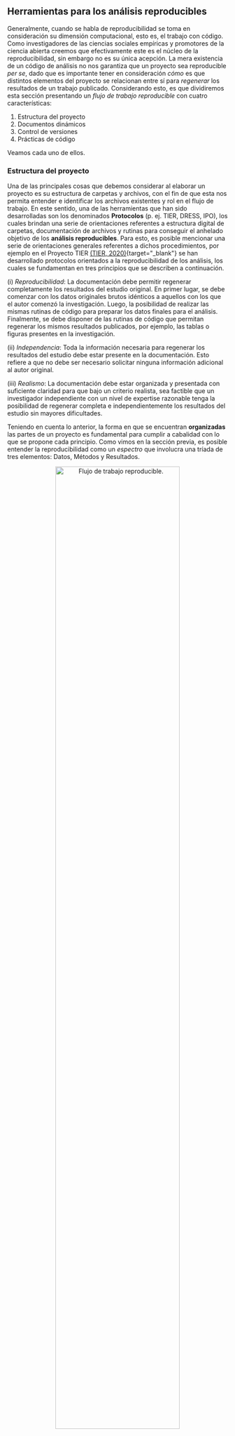 ## Herramientas para los análisis reproducibles

Generalmente, cuando se habla de reproducibilidad se toma en consideración su dimensión computacional, esto es, el trabajo con código. Como investigadores de las ciencias sociales empíricas y promotores de la ciencia abierta creemos que efectivamente este es el núcleo de la reproducibilidad, sin embargo no es su única acepción. La mera existencia de un código de análisis no nos garantiza que un proyecto sea reproducible _per se_, dado que es importante tener en consideración _cómo_ es que distintos elementos del proyecto se relacionan entre sí para *regenerar* los resultados de un trabajo publicado. Considerando esto, es que dividiremos esta sección presentando un _flujo de trabajo reproducible_ con cuatro características:

1. Estructura del proyecto
2. Documentos dinámicos
3. Control de versiones
4. Prácticas de código

Veamos cada uno de ellos.

### Estructura del proyecto

Una de las principales cosas que debemos considerar al elaborar un proyecto es su estructura de carpetas y archivos, con el fin de que esta nos permita entender e identificar los archivos existentes y rol en el flujo de trabajo. En este sentido, una de las herramientas que han sido desarrolladas son los denominados **Protocolos** (p. ej. TIER, DRESS, IPO), los cuales brindan una serie de orientaciones referentes a estructura digital de carpetas, documentación de archivos y rutinas para conseguir el anhelado objetivo de los **análisis reproducibles**. Para esto, es posible mencionar una serie de orientaciones generales referentes a dichos procedimientos, por ejemplo en el Proyecto TIER [(TIER, 2020)](https://www.projecttier.org/tier-protocol/protocol-4-0/){target="_blank"} se han desarrollado protocolos orientados a la reproducibilidad de los análisis, los cuales se fundamentan en tres principios que se describen a continuación.  

(i) _Reproducibilidad_: La documentación debe permitir regenerar completamente los resultados del estudio original. En primer lugar, se debe comenzar con los datos originales brutos idénticos a aquellos con los que el autor comenzó la investigación. Luego, la posibilidad de realizar las mismas rutinas de código para preparar los datos finales para el análisis. Finalmente, se debe disponer de las rutinas de código que permitan regenerar los mismos resultados publicados, por ejemplo, las tablas o figuras presentes en la investigación.

(ii) _Independencia_: Toda la información necesaria para regenerar los resultados del estudio debe estar presente en la documentación. Esto refiere a que no debe ser necesario solicitar ninguna información adicional al autor original.

(iii) _Realismo_: La documentación debe estar organizada y presentada con suficiente claridad para que bajo un criterio realista, sea factible que un investigador independiente con un nivel de expertise razonable tenga la posibilidad de regenerar completa e independientemente los resultados del estudio sin mayores dificultades.

Teniendo en cuenta lo anterior, la forma en que se encuentran **organizadas** las partes de un proyecto es fundamental para cumplir a cabalidad con lo que se propone cada principio. Como vimos en la sección previa, es posible entender la reproducibilidad como un _espectro_ que involucra una tríada de tres elementos: Datos, Métodos y Resultados.  

<div class="figure" style="text-align: center">
<img src="images/flujo-reproducibilidad.PNG" alt="Flujo de trabajo reproducible." width="75%" />
<p class="caption">(\#fig:scenarios)Flujo de trabajo reproducible.</p>
</div>


Este esquema es una síntesis que hacemos de algunos de los protocolos más usados en las ciencias sociales. Más que proponer un protocolo nuevo, buscamos describir los elementos fundamentales que contiene una estructura de proyecto reproducible y que están presentes de alguna u otra forma en la mayoría de los protocolos.  


#### Carpeta raíz

Antes de detallar los tres elementos que se deben considerar para avanzar en el espectro de reproducibilidad, es importante partir de una base. Esta es la que en distintos protocolos y otras herramientas para la reproducibilidad se conoce como la carpeta raíz _(root)_. La carpeta raíz es donde se alberga toda la documentación de referencia general para el proyecto, lo que abarca desde bases de datos hasta el cuestionario u otros documentos similares. La carpeta raíz es el punto de partida para poder emplear otras prácticas para la reproducibilidad.  

A modo de ir avanzando en el espectro de reproducibilidad, es importante tener en consideración dos principios en relación con la carpeta raíz: **documentar** y **orientar**. La documentación implica exponer ordenadamente el contenido del proyecto completo de manera jerárquica, es decir, el contenido de subcarpetas y su funciones. En cambio, orientar implica conducir una correcta ejecución de las rutinas que permitan regenerar los resultados de la investigación. Una carpeta base que logre considerar estos principios debe tener los siguientes contenidos:  

1. Detalle de la base y las subcarpetas organizadas según su contenido. Una manera amigable de representar esta estructura es a través de un [“árbol de directorios”](https://www.youtube.com/watch?v=clGMdaMiJ_0){target="_blank"}, el cual ilustra la jerarquía de las carpetas y los principales archivos contenidos.

2. Instrucciones para la configuración del paquete estadístico necesario para ejecutar las rutinas de código. Esto considera el número de versión del software, los complementos necesarios que sean adicionales al paquete estándar y cualquier otra información especial sobre el software que el lector necesite conocer para reproducir los resultados del estudio.  

3. Instrucciones de “inicio-a-fin” para regenerar los resultados a través de referencias directas al uso de los archivos de procesamiento de datos en la preparación y análisis. En este apartado se deben incluir detalladamente los objetivos de cada rutina de código de manera independiente.  

Los contenidos descritos se deben incluir en un archivo que lleve de nombre “readme.md/txt/pdf”. Una sugerencia de estructura interna de este documento es la siguiente:  

1. Estructura y contenido del proyecto reproducible
    * Esquema tipo "Árbol de directorios"
    * Descripción de cada subcarpeta, sus archivo y roles
2. Instrucciones y rutinas de ejecución de resultados
    * Instrucciones para configuración del software
    * Instrucciones para la ejecución de rutinas de código de "inicio-a-fin"
    
Con este archivo “readme.md/txt/pdf” ya contamos con el primer gran paso hacia la reproducibilidad: nuestra carpeta raíz está bien documentada y logra orientar bien a cualquier tercero que quiera reproducir nuestra investigación. Con esto descrito, pasaremos a detallar los tres elementos a considerar para adoptar un enfoque reproducible en un proyecto (Datos-Método-Resultados)  

#### Datos

En la ciencia trabajamos con datos, ya sean cualitativos o cuantitativos, primarios o secundarios. Si nos desempeñamos como científicos analizaremos datos con tal de sacar conclusiones relevantes para el avance del conocimiento. Es por esto que el cómo albergamos y documentamos los datos para nuestro estudio es uno de los primeros puntos a considerar para adoptar un enfoque orientado hacia la reproducibilidad. El objetivo es que cualquier persona sea capaz de comprender nuestros datos y utilizarlos para reproducir nuestros análisis.  

Si bien los protocolos varían de acuerdo a cómo se organizan los datos dentro de la carpeta raíz (i.e. en qué carpeta se alojan), algo que suele ser común entre los protocolos y que es relevante de recalcar acá es la diferenciación entre los datos originales o "crudos" (_raw data_) y los datos procesados. Los datos originales son aquellos que no han sufrido ningún tipo de modificación, en contraste a los datos procesados. El albergar ambas bases de datos permite comprender de mejor forma las modificaciones que se hicieron y las decisiones que se tomaron.  

Al igual que con la carpeta raíz, sugerimos ciertas prácticas de documentación y orientación para que el proyecto sea reproducible. Presentamos el detalle para los datos originales y los datos procesados.  

Para toda fuente de **datos original**, se debe proveer la siguiente información:

a. Citación bibliográfica en un formato estándar (p. ej. American Psychological Association, Chicago, etc). Sugerimos revisar el componente de [“Datos Abiertos”](https://lisa-coes.netlify.app/02componentes/ ) para la publicación de datos.

b. La fecha de creación de la base de datos o el día en que se accedió por primera vez por parte del autor (en caso de que sean datos secundarios).

c. Una descripción respecto a cómo se puede acceder a una copia de esta base de datos. Se debe ser lo suficientemente claro como para que un usuario independiente pueda acceder a los datos sin requerir información adicional.

d. Un libro de códigos de todas las variables de la base de datos. Sugerimos revisar el apartado [“¿Cómo hacer un libro de códigos?”](https://lisa-coes.netlify.app/como-hacer-codebook/).

Para toda fuente de **datos procesada**, es posible identificar dos tipos:

* Base de datos intermedia, la cual contiene información que, por un lado, puede ser complementaria con una base de datos principal. Por ejemplo, tenemos una base de datos con información de individuos pertenecientes a zonas/territorios (regiones o países), a la cual necesitamos incorporar información adicional que proviene de fuentes externas. En este caso, podemos generar una base procesada intermedia, para luego proceder a combinar ambas fuentes de datos.

* Base de datos final, es una versión final de una base de datos que contiene las variables completamente procesadas para realizar los análisis.

En estos casos se sugiere proveer la siguiente información:

a. Libro de códigos de la base procesada. Para ello, las variables deben estar correctamente etiquetadas.
b. Fecha de creación y versión de la base de datos procesada.

#### Métodos

Con los métodos nos referimos a toda información del proyecto relacionada al trabajo con los datos, específicamente al procesamiento y el análisis de datos. Ambas actividades pueden ser albergadas en un mismo archivo, no obstante e independiente del protocolo que se use, sugerimos separar ambas actividades en documentos distintos. Esto hará mucho más fácil la lectura del proceso de toma de decisiones, especialmente si son archivos de código. De esta manera, cualquier tercero podrá entender el proceso, evitando lo más posible que emerjan preguntas tipo _¿y de dónde salió esta variable?_. En esta sección presentamos un flujo tanto para el documento de procesamiento como para el de análisis. Independiente del software estadístico que usted esté utilizando, será capaz de adherir a este flujo para hacer estas actividades de forma más ordenada.

El **procesamiento de los datos** cumple una función muy importante para el desarrollo de un artículo: la de procesar los datos que darán paso a los análisis del estudio. Considerando eso, el objetivo final de este documento es generar una **base de datos procesada**, que contenga solamente los datos importantes para analizar. El flujo puede ser:

1. **Cargar la base de datos original:** Cargar la base de datos original es el punto de partida para el procesamiento de los datos, y como tal, es muy importante que esta acción sea reproducible. En softwares como R, podemos hacer esta acción de manera reproducible al cargar los datos directamente de la web. Si esta no es una opción, podemos dejar bien documentado la forma en que se debe cargar la base de datos.

2. **Revisar la base de datos:** Una vez cargada la base de datos original, recomendamos siempre revisar para que todo esté en orden. Cuando decimos "ver que todo esté en orden" nos referimos a diagnosticar si la base ha sido correctamente cargada. Por ejemplo, a veces podría suceder que la base de datos está en formato .csv con las columnas separadas por punto y coma (";") y nosotros la cargamos en el formato tradicional (",").

3. **Seleccionar las variables que se utilizarán:** Generalmente no ocupamos todas las variables dentro de una base de datos, en especial en la investigación basada en encuestas con datos secundarios. Es por eso que el comienzo del procesamiento de datos consta de seleccionar las variables que utilizaremos para los análisis.

4. **Renombrar las variables:** Si bien no es estrictamente necesario renombrar las variables, sí se recomienda para facilitar tanto el propio trabajo cómo el de alguien que vaya a emplear el mismo código. Generalmente, en la investigación de encuestas con datos secundarios nos encontramos con grandes bases de datos, con nombres técnicos y poco autoexplicativos. La principal recomendación aquí es cambiar estos nombres por nombres **cortos** y **autoexplicativos**.

**Procedimientos a realizar por cada variable:**

Una vez hemos cumplido con los aspectos generales del procesamiento, podemos pasar a la revisión de variable a variable. Aquí proponemos el siguiente flujo:

* **Descriptivo inicial:** calcular una tabla de frecuencias o de medidas de tendencia central y dispersión para conocer el estado de la variable previo a cualquier modificación.

* **Recodificación:** aquí se toman las decisiones respecto a la recodificación de los datos perdidos y otro tipo de valores a modificar (e.g. errores de tipeo). Es importante que las decisiones sobre la recodificación queden bien estipuladas y transparentadas. Por ejemplo, en caso de hacer imputación en alguna variable, dejarlo comentado en el código.

* **Etiquetado:** el etiquetado es una forma simple y eficiente de poder dar más información acerca de una variable. En el caso de bases de datos sobre encuestas, generalmente una base bien documentada trae etiquetas predeterminadas que hacen alusión a las preguntas del cuestionario. Es importante tener en consideración que no todos los softwares soportan el etiquetado en las bases de datos, en esos casos es útil elaborar un libro de códigos para nuestra base de datos procesada.

* **Descriptivo final:** recomendamos que, posterior a haber hecho las recodificaciones correspondientes, revisar de nuevo las frecuencias o las medidas de tendencia central de las variables, para diagnosticar que no hemos cometido errores en el procesamiento. Por dar un ejemplo, un error común, es etiquetar mal las categorías de la variable, lo que tendría un impacto directo en la interpretación de los datos.

* **Otros ajustes:** en esta última parte del flujo por variable, recomendamos efectuar toda modificación específica y relevante para la forma que analizaremos los datos. Por ejemplo, si fuésemos a construir un índice con algunas de las variables.

El seguir este flujo de manera sistemática facilitará la lectura tanto para terceros, como para nosotros mismos en el futuro.

Una vez contamos con nuestra base de datos procesada podemos analizar los datos. En el documento de **análisis de datos** se procede a elaborar todas las tablas, gráficos, pruebas estadísticas etc. que vayan a ser introducidos en el artículo final. Es importante que se piense en este documento como un reporte de análisis en sí mismo, es decir, debe estar dirigido al público y no solo ser un documento de trabajo interno para el equipo de investigación.

Al igual que para la sección de procesamiento de datos, aquí también recomendamos un flujo de trabajo para hacer el trabajo -y el código- reproducible y eficiente. Dividimos el flujo en dos secciones, primero, una que contenga los análisis necesarios para probar las hipótesis de investigación. Segundo, una sección con análisis secundarios y/o exploratorios que sean relevantes para lo que el artículo busca plantear.

1. Efectuar análisis descriptivos univariados de los datos. Es ideal una tabla única que sintetice el comportamiento de las variables de interés.
2. Efectuar análisis correlacional de los datos. Es una primera aproximación a las hipótesis, además de ser esquemático. Por ejemplo, el uso de matrices de correlación o de nubes de puntos.
3. Efectuar análisis multivariados. Modelos que suelen ser la principal herramienta para poner a prueba las hipótesis.
4. Efectuar análisis exploratorios. Esto en el caso que se quieran explorar relaciones o patrones que no fueron previamente hipotetizados.

**Documentación**

Para una correcta comprensión de los documentos de procesamiento y análisis es importante tener una descripción adecuada de cada una de sus partes, o dicho de otra forma, una correcta **documentación**. Es relevante precisar de qué manera estos documentos se vinculan con otros archivos dentro del proyecto, para lo cual podemos tomar el ejemplo del [Protocolo IPO](https://juancarloscastillo.github.io/ipo/index_es.html). Por un lado, el documento de preparación requiere de una fuente de datos inicial, por tanto está directamente relacionada con la carpeta Input y la subcarpeta de datos originales. Por otro lado, el documento de análisis requiere de una fuente de datos procesada, por tanto está directamente relacionada con la carpeta Input y la subcarpeta de datos procesados.

Para una correcta ejecución de las rutinas de código, es importante describir adecuadamente la **relación** entre los archivos de preparación y análisis. Para ello, se sugiere incorporar un archivo de nombre “readme-proc.md/txt/pdf”, en donde se describa brevemente dicha vinculación. Para ello sugerimos los siguientes puntos a describir:

1. Para la ejecución de la preparación, precisar la ubicación de la o las fuentes de datos originales. (p.ej. “input/data/original/original-data.dta”)
2. Para el cierre de la preparación, precisar la ruta donde se deben almacenar la base de datos procesada y su extensión (p.ej. “input/data/original/proc-data.RData”)
3. Para la ejecución de los análisis se debe precisar el origen de la base procesada que fue creada en el punto 2.
4. Para los archivos de resultados provenientes del análisis de los datos, tales como figuras o tablas, debemos precisar la ruta donde se almacenarán y su nombre.

#### Resultados

Con los resultados, nos referimos a las figuras, gráficos o tablas que son producto de nuestro análisis y que serán relevantes de alguna forma para el estudio. Comúnmente, los protocolos para la organización de las carpetas proponen que todo lo que esté relacionado a los resultados se guarde en una carpeta aparte. Por ejemplo, el protocolo IPO propone albergar tablas y figuras en las subcarpetas _tables_ e _images_ dentro de la carpeta _output_.

Tomando como ejemplo el uso del protocolo IPO, sugerimos que para una correcta identificación de cada archivo se sigan las siguientes indicaciones:

a. Para las imágenes, sugerimos usar nombres breves e incorporar numeración. Por ejemplo “figura01.png”, según el orden de aparición en la publicación.

b. Para el caso de los cuadros o tablas, existen distintas extensiones para almacenarlas como archivos independientes (tex/txt/md/html/xls). Para ello, sugerimos emplear nombres cortos e incorporar numeración. Por ejemplo, “tabla01.xls”, según el orden de aparición en la publicación.


### Texto plano y documentos dinámicos

Adoptar ciertas prácticas en lo que respecta a la estructura de un proyecto es el primer paso en el espectro de reproducibilidad. El segundo paso que proponemos acá es el uso de texto plano y documentos dinámicos.

Probablemente, el programa que más se ha utilizado para la escritura, desde la formación de pregrado hasta el trabajo cotidiano como investigador, sea Microsoft Word. Sin duda, es una herramienta sumamente útil, cuenta con varias funciones que permiten ordenar y hacer más estéticos nuestros documentos, no obstante, no es reproducible. Aunque Microsoft Word sea un formato de archivo ampliamente conocido, necesitamos algún tipo de lector asociado al formato .docx (u otro similar) para poder leer los archivos. Esto implica que solamente las personas que tengan instalado algún lector para este tipo de documentos serán capaces de acceder al contenido, lo cual va en contra de la idea de reproducibilidad.

Ahora, también es cierto que el formato de Word está tan extendido, que es realmente difícil que alguien no tenga disponible un lector de este tipo de archivos. Sin embargo, el real problema está con quien es dueño de ese contenido. Acá no nos inmiscuimos en temas de propiedad intelectual, pero sí es importante hacerse la pregunta sobre quién es dueño de lo que escribimos si el medio por donde estamos escribiendo no es propiedad nuestra. Es cosa de imaginarse que, de un día para otro, todo programa asociado a Microsoft desapareciera por alguna razón: todos nuestros documentos quedarían obsoletos. Aquí es donde entra el texto plano.

El texto plano es, simplemente, un tipo de texto que se puede leer independiente del lector que se use. Un ejemplo simple es escribir en el bloc de notas de Windows. El texto plano es importante cuando buscamos avanzar hacia la reproducibiliad por dos razones. Primero, es un tipo de texto universal, lo que da la ventaja de que, en principio, cualquier persona será capaz de leer algo escrito en este formato. Segundo, sienta las bases para que surjan lenguajes que permiten sofisticar el formato de los documentos, pero que sigan teniendo el carácter universal del texto plano. Los ejemplos más conoocidos son LaTeX y Markdown.

La descripción en detalle del lenguaje LaTeX y Markdown no son objetivo de este capítulo, pero sí es importante tenerlos en cuenta ya que han dado paso a una de las herramientas más utilizadas en la ciencia abierta: los documentos dinámicos. Estos son documentos que incluyen, a la par, texto plano y código. Es decir, ya no es necesario que utilicemos una hoja de código para generar un gráfico y luego pegarlo en un documento Word para escribir nuestro artículo, sino que podemos hacer todo esto en un mismo archivo. Además de hacer nuestro flujo de trabajo más eficiente, también hace más fácil reproducir los archivos. Por ejemplo, si quisiéramos que un colega revisara nuestro artículo, bastaría con que le enviáramos el documento dinámico que contiene tanto el código como el escrito. Así, él podría revisar la escritura del documento, y además, evaluar si los análisis han sido efectuados correctamente.

Las distintas formas de documentos dinámicos dependen del software que se vaya a emplear para la programación del código. Según @schindler_investigating_2021, los softwares más usados en las ciencias sociales actualmente son R y Stata, por lo que presentaremos un resumen de sus respectivos formatos de documentos dinámicos: RMarkdown y Stata Markdown. También, Python ha sido indiscutiblemente uno de los lenguajes de programación más utilizados en el último tiempo y no solo por científicos sociales. Es por esto que también presentaremos su versión de documento dinámico: Jupyter Notebook.


**RMarkdown**

RMarkdown es un tipo de documento dinámico que combina código de R con lenguaje marcado tipo Markdown (para aprender a usar Markdown click [aquí](https://markdown.es/sintaxis-markdown/)). En los documentos de RMarkdown, todo lo que escribamos en el documento, el software asumirá que está en formato Markdown, por lo que si utilizamos alguna de las marcas (e.g. usar negrita en alguna palabra) en el documento final esa marca se hará efectiva. Cuando queremos utilizar código debemos escribirlo en bloques o _chunks_. Los chunks de código tienen distintas opciones, solo por dar un ejemplo, podemos escribir un código para elaborar un gráfico, pero no queremos que se muestre el código que se utilizó para elaborar el gráfico, pues los chunks nos dan la opción para lograr eso. Caso contrario, si queremos mostrar tanto el gráfico como el código para elaborarlo -por ejemplo, para que alguien revise si hemos cometido algún error-, los chunks de código también tienen una opción para eso. En suma, podemos utilizar las distintas marcas de edición que nos ofrece Markdown, así como las distintas opciones para los chunks de código, con tal de elaborar un documento tal y como nosotros lo queremos. Para más información sobre RMarkdown, ver el enlace [aquí](https://rmarkdown.rstudio.com/).

La característica más importante de RMarkdown, es que la combinación del lenguaje marcado y el código se da en un documento _renderizado_. Renderizado significa que pasa por un proceso en el que se reconocen las distintas indicaciones de marcas y código, dando como resultado final un documento html, pdf o word.  La herramienta encargada de este proceso es Pandoc, un convertidor de documentos universal (para más información ver: https://pandoc.org/)

**Stata Markdown**

Si bien en Stata han emergidos varios paquetes que buscan apoyar la elaboración de documentos dinámicos (e.g. ver [aquí](https://www.stata.com/meeting/italy14/abstracts/materials/it14_haghish.pdf)), el comando Markstat es quizás el más conocido. Al igual que otros tipos de documentos dinámicos, Markstat combina lenguaje Markdown con código de Stata, la principal diferencia con RMarkdown es que el código no se ejecuta en _chunks_, sino que está separado del texto plano con indentaciones. Es importante tener en cuenta que para ejecutar Markstat debemos tener instalado Pandoc. Para más información sobre cómo utilizar Markstat ver [aquí](https://data.princeton.edu/stata/markdown).


**Jupyter Notebook**

Jupyter Notebook es un tipo de documento dinámico que combina lenguaje marcado tipo Markdown con código de Python. Al igual que RMarkdown, todo lo que escribamos en los Jupyter Notebook será considerado como lenguaje marcado. La diferencia que tiene con RMarkdown es que el documento va renderizando las marcas e indicaciones de código en tiempo real. Es decir, si escribimos en negrita, títulos de distinta jerarquía o añadimos gráficos o tablas el documento lo mostrará inmediatamente. Para más información sobre cómo utilizar Jupyter Notebook ver [aquí](https://jupyter-notebook.readthedocs.io/en/stable/).


### Control de versiones

El control de versiones es la tercera herramienta para la reproducibilidad que queremos presentar. Esas son herramientas de software para gestionar los cambios en los documentos. ¿Alguna vez has utilizado Google Docs para trabajar colaborativamente? Pues, este es un ejemplo cotidiano del control de versiones. Google Docs permite rastrear quién hizo qué cambio y cuándo. Además, permite restaurar un documento de una versión anterior. Sin embargo, Google Docs no es tan útil cuando el trabajo que debemos realizar es programar código.

Para el control de versiones de códigos existen distintas herramientas, donde quizás la más conocida en el mundo de la programación es Git. Git es un sistema de control de versiones gratuito y abierto, tiene por objetivo hacer más eficiente el flujo de trabajo para proyectos grandes y pequeños. A la par existe Github, el cual es una plataforma colaborativa para el trabajo con código. Distintas disciplinas tanto de ingeniería y software, como relacionadas al ámbito científico utilizan Github como un centro de organización para el trabajo. Se utilizan _repositorios_, los cuales albergan todo lo relacionado a un proyecto, en el caso de la ciencia, a un proyecto de investigación.

Recomendamos el uso de Git y Github como flujo de trabajo para aquellos científicos sociales que trabajan con datos cuantitativos, especialmente cuando son grandes equipos de investigación o son proyectos con varias colaboraciones. Para más información sobre Git y Github ver [aquí](https://guides.github.com/introduction/git-handbook/)

### Prácticas de código

Hasta ahora, hemos procurado que la presentación de la información sea lo más general posible y que no esté relacionada a un software estadístico único. Bajo esa idea, hemos presentado lo que es una estructura reproducible de un proyecto, aludiendo a los elementos comunes que se encuentran en distintos protocolos. También, revisamos cómo el control de versiones y el trabajo con documentos dinámicos pueden ser herramientas para la reproducibilidad. No obstante, no hemos abordado lo que, desde un principio, establecimos como el núcleo de la reproducibilidad: el trabajo con código.

Este capítulo busca ser una primera aproximación y enseñar lo básico respecto a reproducibilidad. Con tal de mantenernos bajo esa idea, trataremos el trabajo con código de forma abstracta, sin introducirnos a trabajar con un software en particular. Específicamente, veremos algunas **prácticas de código** que contribuyen a hacer un trabajo más reproducible. Estas son aplicables a distintos software que utilicen código y cuando nos estemos refiriendo a un software específico lo señalaremos.

- **Nunca hacer trabajo manual.** El objetivo de la reproducibilidad es que cualquier persona pueda regenerar nuestro trabajo, y el trabajo manual es un obstáculo para el cumplimiento de ese objetivo. Trabajar con código permite automatizar los procesos de tratamiento y análisis de datos, es cómo establecer un guión paso a paso sobre lo que se ha hecho para llegar a los resultados del artículo, en contraste, documentar un proceso de análisis manual (e.g. en una planilla de datos) es una tarea sumamente compleja. Si bien es posible escribir un guión detallado de cada paso, esto tomaría una cantidad de tiempo y energía considerables, más aún teniendo en cuenta la cantidad de decisiones que tiene que tomar un equipo de investigación en el proceso de análisis de datos. Es por eso que la recomendación base es no hacer trabajo manual y trabajar con código, lo que implica evitar software como Microsoft Excel y otros relacionados.

- **Asegurarse que el código siempre produzca el mismo resultado**. Nuestra hoja de código será la receta que otro seguirá para poder elaborar el mismo producto, por lo que tenemos que asegurarnos que esta produzca siempre lo mismo. Un ejemplo es cuando por algún tipo de análisis se necesitan generar números aleatorios. En R, para poder reproducir la generación de esos números aleatorios se utiliza la función `set.seed()`.

- **Trabajar con scripts**. Para poder automatizar el procesamiento y análisis de los datos, la principal recomendación es trabajar con documentos “script” que albergan el código y permiten su rápida ejecución. En el caso de R, se pueden utilizar documentos .R.

- **Escribir con minúscula, sin espacios, sin ñ y sin tildes.** Gran parte de los software disponibles para análisis de datos traen el inglés como idioma nativo, por lo que existe una alta probabilidad de que tengamos problemas si utilizamos caracteres especiales que no se encuentran en ese idioma. Respecto al uso de mayúsculas, existen software que diferencian cuando un código incluye mayúsculas y cuándo no, esto es una característica conocida como _case sensitive_. Sin embargo, no todos los software cuentan con esta característica, por lo que es mejor evitar su uso.

- **Indentar el código**. La indentación es una característica del trabajo con código en general (no solo a nivel de software estadístico) y se refiere a la jerarquía en los niveles del código. Indentar permite una lectura más fácil del código, ya que permite comprender visualmente el orden y la estructura del código. Uno de los ejemplos más conocidos es la elaboración de funciones condicionales de tipo `if-else`.

- **Comentar el código**. Comentar el código es sustancial para que cualquier persona no asociada al proyecto (o incluso uno mismo en el futuro) pueda entender para qué sirve cada función y reproducir el documento sin problemas. Aquí el lema es: nunca es mucho cuando se refiere a comentar el código. Mientras mejor explicado esté qué hace cada cosa y por qué, la receta será más fácil de seguir. 

- **Especificar las versiones de paquetes.** Gran parte de los software estadísticos trabajan en base a la idea de _paquetes_. Estos son un conjunto de herramientas que facilitan el trabajo con datos. Existen paquetes tanto para tareas simples como el tratamiento de bases de datos o la generación de gráficos, así como para técnicas estadísticas avanzadas. No obstante, una característica a tener en cuenta es que los paquetes tienen versiones, ya que van mejorando día tras día. Esto ocurre especialmente en software de código abierto como R o Python. A raíz de esto, es que una de las recomendaciones para la reproducibilidad es conocer con qué versión de los paquetes se está trabajando y documentarlo. Inclusive, en software como R existen herramientas que permiten facilitar esta tarea (ver [groundhog](https://groundhogr.com/))

- **Elaborar código autocontenido.** Existen dos formas de trabajar con código. La primera es el trabajo tipo "cascada", donde el código es como agua que fluye desde arriba hacia abajo. Esta metáfora significa que cada código es parte de un todo interdependiente, y como tal, cada bloque depende del anterior. Un ejemplo simple es que con un bloque de código se carga una base de datos y con otro se presenta un gráfico de la misma. En contraste a esta forma de trabajo, existe una segunda de tipo "autocontenida". Esta forma implica que, en vez de que el código sea interdependiente entre sí, cada bloque de código es una tarea que inicia y finaliza en el mismo bloque. Siguiendo el ejemplo, esto implicaría que cargar la base de datos y mostrar un gráfico de ella es una tarea que comienza y termina en el mismo bloque de código. Si bien el trabajar con código ya es un avance hacia la reproducibilidad, trabajar de manera autocontenida es un paso mucho mayor, ya que minimiza la probabilidad de que el código no pueda ser reproducido por un tercero.

- **Nombrar variables de manera óptima.** Como se señaló anteriormente, muchas veces los nombres de las variables en las bases de datos siguen una lógica más técnica que sustantiva. Es por eso que, para poder trabajar de manera óptima y que, al mismo tiempo, el código sea más fácil de leer se sugiere renombrar las variables de forma _sustantiva_ y _corta_. Por ejemplo, si una variable de _edad_ de una encuesta tiene por nombre `m01`, sugerimos cambiarlo a `edad`.

- **Etiquetado o buen diccionario de variables**. Además de renombrar las variables, recomendamos etiquetar de forma sustantiva las variables que se utilizarán y/o hacer un buen diccionario de ellas. Esto tiene por objetivo que la base de datos que hayamos elaborado para nuestros análisis sea más fácil de leer y reproducir.

- **Utilizar UTF8**. Como señalamos, recomendamos evitar el uso de caracteres especiales en trabajo con código, esto implica el uso de tildes o ñ. No obstante, para ciertas situaciones será indispensable que escribamos en nuestro idioma nativo (en este caso español), y por ende utilizar caracteres especiales. Un ejemplo es cuando establecemos los títulos y categorías de una tabla o un gráfico. En estos casos, sugerimos establecer el formato del documento de código en formato UTF-8. Este formato es de tipo universal y acepta todo tipo de caracteres, incluyendo los especiales.

- **Trabajar con rutas relativas**. Las rutas relativas son una ubicación en el computador que es relativa a un directorio base o carpeta raíz. En el caso del trabajo con datos, generalmente la carpeta raíz es la que alberga todos los documentos que refieren a ese proyecto y las rutas relativas son direcciones hacia distintos archivos teniendo como base la carpeta raíz. Esta es una forma reproducible de ordenar los archivos ya que no depende de quién está trabajando.

- **Uso de software libre.** Con los nuevos avances en la tecnología y en el acceso a ella han emergido iniciativas colaborativas de desarrollo de software. Esto implica que en vez de estar centralizado por una compañía, quien está detrás de los avances en el desarrollo del software es una comunidad activa de usuarios. Software como R y Python son ejemplos de este tipo de iniciativas. Recomendamos el uso de software libre porque, además de alinearse con los principios de la ciencia abierta, proveen un ambiente y herramientas mucho más propenso a adoptar prácticas que avancen hacia la reproducibilidad.

- **Estar en contacto con la comunidad de investigadores y/o desarrolladores de herramientas computacionales**. Más que una práctica relacionada al código, es una recomendación respecto a cómo hacer más óptimo nuestro trabajo. Con internet y las nuevas herramientas computacionales, existen varias comunidades a las cuales recurrir en caso de necesitar ayuda con el desarrollo del código. Por ejemplo, Stack Overflow es un foro donde programadores, ingenieros y en general cualquier persona que utiliza código en su día a día puede hacer o responder preguntas respecto a código. Es una gran herramienta para cuando los códigos no funcionan o cuando queremos conocer formas más eficientes de hacer una tarea. Incluimos esta recomendación porque participar de estos foros y ser parte activa de la comunidad implica adoptar prácticas para la reproducibilidad, con tal de que otros puedan entender nuestras preguntas y respuestas.

